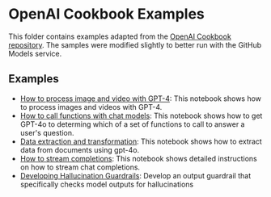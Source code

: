 # OpenAI Cookbook Examples

This folder contains examples adapted from the [OpenAI Cookbook repository](https://github.com/openai/openai-cookbook).
The samples were modified slightly to better run with the GitHub Models service.

## Examples

- [How to process image and video with GPT-4](how_to_process_image_and_video_with_gpt4o.ipynb): This notebook shows how to process images and videos with GPT-4.
- [How to call functions with chat models](How_to_call_functions_with_chat_models.ipynb): This notebook shows how to get GPT-4o to determing which of a set of functions to call to answer a user's question.
- [Data extraction and transformation](Data_extraction_transformation.ipynb): This notebook shows how to extract data from documents using gpt-4o.
- [How to stream completions](How_to_stream_completions.ipynb): This notebook shows detailed instructions on how to stream chat completions.
- [Developing Hallucination Guardrails](Developing_hallucination_guardrails.ipynb): Develop an output guardrail that specifically checks model outputs for hallucinations
